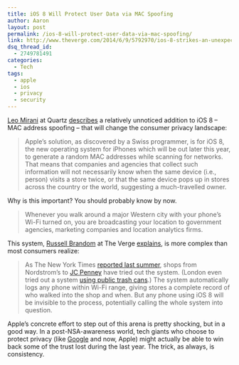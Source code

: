 ```yaml
---
title: iOS 8 Will Protect User Data via MAC Spoofing
author: Aaron
layout: post
permalink: /ios-8-will-protect-user-data-via-mac-spoofing/
link: http://www.theverge.com/2014/6/9/5792970/ios-8-strikes-an-unexpected-blow-against-location-tracking
dsq_thread_id:
  - 2749781491
categories:
  - Tech
tags:
  - apple
  - ios
  - privacy
  - security
---
```

<a title="Leo Mirani" href="http://qz.com/author/lmiraniqz/" target="_blank">Leo Mirani</a> at Quartz <a title="iOS 8 strikes an unexpected blow against location tracking" href="http://www.theverge.com/2014/6/9/5792970/ios-8-strikes-an-unexpected-blow-against-location-tracking" target="_blank">describes</a> a relatively unnoticed addition to iOS 8 – MAC address spoofing – that will change the consumer privacy landscape:

> Apple’s solution, as discovered by a Swiss programmer, is for iOS 8, the new operating system for iPhones which will be out later this year, to generate a random MAC addresses while scanning for networks. That means that companies and agencies that collect such information will not necessarily know when the same device (i.e., person) visits a store twice, or that the same device pops up in stores across the country or the world, suggesting a much-travelled owner.

Why is this important? You should probably know by now.

> Whenever you walk around a major Western city with your phone’s Wi-Fi turned on, you are broadcasting your location to government agencies, marketing companies and location analytics firms.

This system, <a title="Russell Brandom" href="http://www.theverge.com/users/russell.brandom" target="_blank">Russell Brandom</a> at The Verge <a title="iOS 8 strikes an unexpected blow against location tracking" href="http://www.theverge.com/2014/6/9/5792970/ios-8-strikes-an-unexpected-blow-against-location-tracking" target="_blank">explains</a>, is more complex than most consumers realize:

> As The New York Times <a href="http://www.nytimes.com/2013/07/15/business/attention-shopper-stores-are-tracking-your-cell.html?pagewanted=all" target="_blank">reported last summer</a>, shops from Nordstrom&#8217;s to <a href="http://www.theverge.com/2011/11/23/2582443/two-us-malls-will-track-shoppers-location-via-their-cellphone-this" target="_blank">JC Penney</a> have tried out the system. (London even tried out a system <a href="http://arstechnica.com/security/2013/08/no-this-isnt-a-scene-from-minority-report-this-trash-can-is-stalking-you/" target="_blank">using public trash cans</a>.) The system automatically logs any phone within Wi-Fi range, giving stores a complete record of who walked into the shop and when. But any phone using iOS 8 will be invisible to the process, potentially calling the whole system into question.

Apple&#8217;s concrete effort to step out of this arena is pretty shocking, but in a good way. In a post-NSA-awareness world, tech giants who choose to protect privacy (like <a title="Google is encrypting search globally. That’s bad for the NSA and China’s censors." href="http://www.washingtonpost.com/blogs/the-switch/wp/2014/03/12/google-is-encrypting-search-worldwide-thats-bad-for-the-nsa-and-china/" target="_blank">Google</a> and now, Apple) might actually be able to win back some of the trust lost during the last year. The trick, as always, is consistency.
